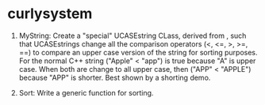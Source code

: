 # curlysystem
1. MyString: Create a "special" UCASEstring CLass, derived from <string>, 
such that UCASEstrings change all the comparison operators (<, <=, >, >=, ==)
to compare an upper case version of the string for sorting purposes. For the normal C++ string
("Apple" < "app") is true because "A" is upper case. When both are change to all upper case, then
("APP" < "APPLE") because "APP" is shorter. Best shown by a shorting demo.

2. Sort: Write a generic function for sorting. 
